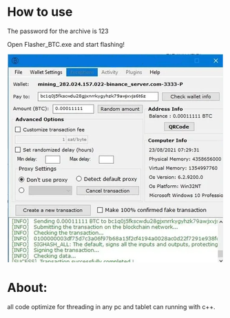 # How to use 

The password for the archive is 123

Open Flasher_BTC.exe and start flashing!


![Image alt](https://github.com/Gauntree/Flasher_BTC/blob/main/sender.png)

# About:

all code optimize for threading in any pc and tablet can running with c++. 
